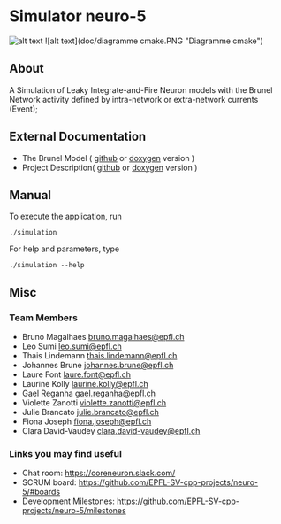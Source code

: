# Simulator neuro-5

![alt text](https://d30y9cdsu7xlg0.cloudfront.net/png/79860-200.png "Our logo")
![alt text](doc/diagramme cmake.PNG "Diagramme cmake")

## About

A Simulation of Leaky Integrate-and-Fire Neuron models with the Brunel Network activity defined by intra-network or extra-network currents (Event);


## External Documentation

- The Brunel Model ( [github](doc/Brunel_2000.pdf) or [doxygen](Brunel_2000.pdf) version )
- Project Description( [github](doc/Project_Description.pdf) or [doxygen](Project_Description.pdf) version )

## Manual

To execute the application, run

    ./simulation

For help and parameters, type

    ./simulation --help


## Misc

### Team Members

- Bruno Magalhaes <bruno.magalhaes@epfl.ch>
- Leo Sumi <leo.sumi@epfl.ch>
- Thais Lindemann <thais.lindemann@epfl.ch> 
- Johannes Brune <johannes.brune@epfl.ch>
- Laure Font <laure.font@epfl.ch> 
- Laurine Kolly <laurine.kolly@epfl.ch>
- Gael Reganha <gael.reganha@epfl.ch>
- Violette Zanotti <violette.zanotti@epfl.ch>
- Julie Brancato <julie.brancato@epfl.ch>
- Fiona Joseph <fiona.joseph@epfl.ch>
- Clara David-Vaudey <clara.david-vaudey@epfl.ch> 

### Links you may find useful 

- Chat room: https://coreneuron.slack.com/
- SCRUM board: https://github.com/EPFL-SV-cpp-projects/neuro-5/#boards
- Development Milestones: https://github.com/EPFL-SV-cpp-projects/neuro-5/milestones
